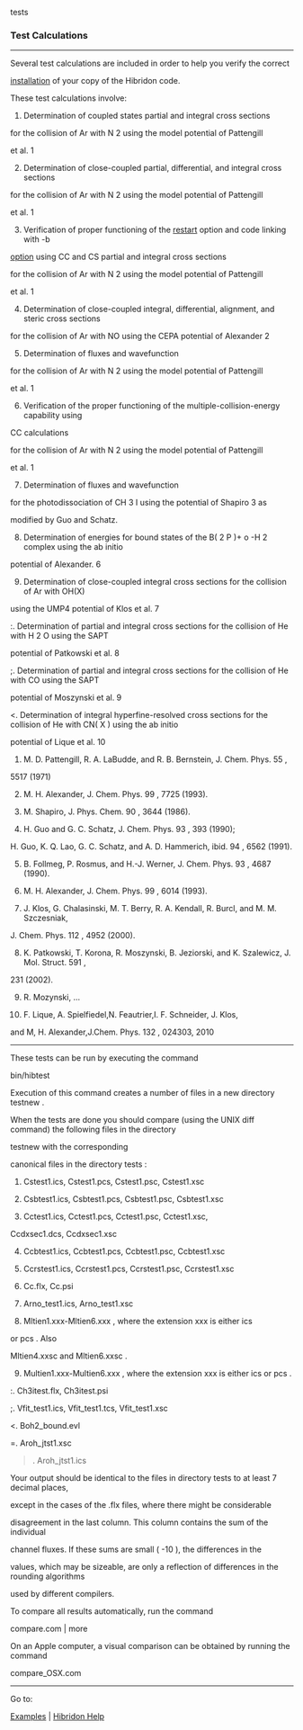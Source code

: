 tests


###   Test Calculations


------------------------------


Several test calculations are included in order to help you verify the correct

[installation](install.html)   of your copy of the Hibridon code.


These test calculations involve:


1. Determination of coupled states partial and integral cross sections

for the collision of Ar with N 2  using the model potential of Pattengill

et al.  1


2. Determination of close-coupled  partial, differential, and integral cross sections

for the collision of Ar with N 2  using the model potential of Pattengill

et al.  1


3. Verification of proper functioning of the  [restart](restart.html)   option and code linking with  -b

[option](linking.html)   using CC and CS  partial and integral cross sections

for the collision of Ar with N 2  using the model potential of Pattengill

et al.  1


4. Determination of close-coupled   integral, differential, alignment, and steric cross sections

for the collision of Ar with NO using the CEPA potential of Alexander 2


5. Determination of  fluxes and wavefunction

for the collision of Ar with N 2  using the model potential of Pattengill

et al.  1


6. Verification of the proper functioning of the multiple-collision-energy capability using

CC calculations

for the collision of Ar with N 2  using the model potential of Pattengill

et al.  1


7. Determination of  fluxes and wavefunction

for the photodissociation of CH 3 I using the  potential of Shapiro 3  as

modified by Guo and Schatz.


8. Determination of energies for bound states of the B( 2  P )+ o -H 2  complex using the ab initio

potential of Alexander. 6


9. Determination of close-coupled integral cross sections for the collision of Ar with OH(X)

using the UMP4 potential of Klos  et al.  7


:. Determination of partial and integral cross sections for the collision of He with H 2 O using the SAPT

potential of Patkowski  et al.  8


;. Determination of partial and integral cross sections for the collision of He with CO using the SAPT

potential of Moszynski  et al.  9


<. Determination of integral hyperfine-resolved cross sections for the collision of He with CN( X ) using the ab initio

potential of Lique  et al.  10


1.	M. D. Pattengill, R. A. LaBudde, and R. B. Bernstein, J. Chem. Phys.  55 ,

5517 (1971)


2.	M. H. Alexander, J. Chem. Phys.  99 , 7725 (1993).


3.  M. Shapiro, J. Phys. Chem.  90 , 3644 (1986).


4.  H. Guo and G. C. Schatz, J. Chem. Phys.  93 , 393 (1990);


H. Guo, K. Q. Lao, G. C. Schatz, and A. D. Hammerich,  ibid.   94 , 6562 (1991).


5.	B. Follmeg, P. Rosmus, and H.-J. Werner, J. Chem. Phys.  93 , 4687 (1990).


6.	M. H. Alexander, J. Chem. Phys.  99 , 6014 (1993).


7.  J. Klos, G. Chalasinski, M. T. Berry, R. A. Kendall, R. Burcl, and M. M. Szczesniak,

J. Chem. Phys.  112 , 4952 (2000).


8.  K. Patkowski, T. Korona, R. Moszynski, B. Jeziorski, and K. Szalewicz, J. Mol. Struct.  591 ,

231 (2002).

9. R. Mozynski, ...


10.  F. Lique, A. Spielfiedel,N. Feautrier,I. F. Schneider, J. Klos,

and M, H. Alexander,J.Chem. Phys.  132 , 024303, 2010


------------------------------


These tests can be run by executing the command


bin/hibtest

Execution of this command creates a number of  files in a new directory  testnew .

When the tests are done you should compare (using the UNIX  diff  command) the following  files in the directory

testnew  with the corresponding

canonical files in the directory  tests :


1.  Cstest1.ics, Cstest1.pcs, Cstest1.psc, Cstest1.xsc


2.  Csbtest1.ics, Csbtest1.pcs, Csbtest1.psc, Csbtest1.xsc


3.  Cctest1.ics, Cctest1.pcs, Cctest1.psc, Cctest1.xsc,

Ccdxsec1.dcs,  Ccdxsec1.xsc


4.  Ccbtest1.ics, Ccbtest1.pcs, Ccbtest1.psc, Ccbtest1.xsc


5.  Ccrstest1.ics, Ccrstest1.pcs, Ccrstest1.psc, Ccrstest1.xsc


6.  Cc.flx, Cc.psi


7.  Arno_test1.ics, Arno_test1.xsc


8.  Mltien1.xxx-Mltien6.xxx , where the extension  xxx  is either  ics

or  pcs .  Also

Mltien4.xxsc  and  Mltien6.xxsc .


9.  Multien1.xxx-Multien6.xxx , where the extension  xxx  is either  ics  or  pcs .


:.  Ch3itest.flx, Ch3itest.psi


;.  Vfit_test1.ics, Vfit_test1.tcs, Vfit_test1.xsc


<.  Boh2_bound.evl


=.  Aroh_jtst1.xsc


>.  Aroh_jtst1.ics


Your output should be identical to the  files in directory  tests  to at least 7 decimal places,

except  in the cases of the  .flx  files, where there might be considerable

disagreement in the last column.  This column contains the sum of the individual

channel fluxes.  If these sums are small (  -10 ), the  differences in the

values, which may be sizeable, are only a reflection of differences in the rounding algorithms

used by different compilers.


To compare all results automatically, run the command


compare.com | more


On an Apple computer, a visual comparison can be obtained by running the command


compare_OSX.com


------------------------------


Go to:


[Examples](examples.html)   |  [Hibridon Help](hibhelp.html)
